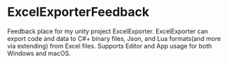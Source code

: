 # ExcelExporterFeedback
Feedback place for my unity project ExcelExporter. 
ExcelExporter can export code and data to C#+ binary files, Json, and Lua formats(and more via extending) from Excel files. Supports Editor and App usage for both Windows and macOS.
